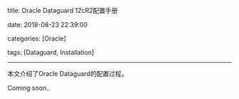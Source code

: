 title: Oracle Dataguard 12cR2配置手册

date: 2018-08-23 22:39:00

categories: [Oracle]

tags: [Dataguard, Installation]

---

本文介绍了Oracle Dataguard的配置过程。

Coming soon..